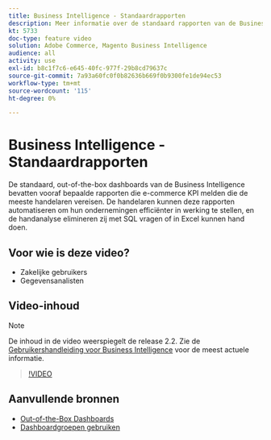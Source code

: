 ```yaml
---
title: Business Intelligence - Standaardrapporten
description: Meer informatie over de standaard rapporten van de Business Intelligence, die u kunt vinden.
kt: 5733
doc-type: feature video
solution: Adobe Commerce, Magento Business Intelligence
audience: all
activity: use
exl-id: b8c1f7c6-e645-40fc-977f-29b8cd79637c
source-git-commit: 7a93a60fc0f0b82636b669f0b9300fe1de94ec53
workflow-type: tm+mt
source-wordcount: '115'
ht-degree: 0%

---
```


# Business Intelligence - Standaardrapporten

De standaard, out-of-the-box dashboards van de Business Intelligence bevatten vooraf bepaalde rapporten die e-commerce KPI melden die de meeste handelaren vereisen. De handelaren kunnen deze rapporten automatiseren om hun ondernemingen efficiënter in werking te stellen, en de handanalyse elimineren zij met SQL vragen of in Excel kunnen hand doen.

## Voor wie is deze video?

- Zakelijke gebruikers
- Gegevensanalisten

## Video-inhoud

>[!NOTE]
>
>De inhoud in de video weerspiegelt de release 2.2. Zie de [Gebruikershandleiding voor Business Intelligence](https://docs.magento.com/mbi/) voor de meest actuele informatie.

>[!VIDEO](https://video.tv.adobe.com/v/35987?quality=12&learn=on)

## Aanvullende bronnen

- [Out-of-the-Box Dashboards](https://docs.magento.com/mbi/data-user/dashboards/dashboards-pro.html)
- [Dashboardgroepen gebruiken](https://docs.magento.com/mbi/data-user/dashboards/using-dashboard-groups.html)
